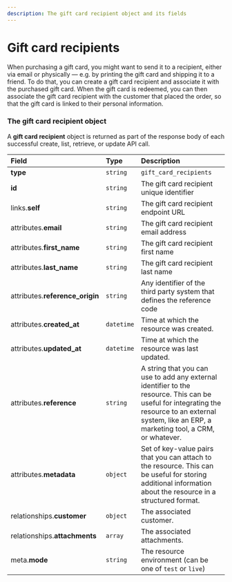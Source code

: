 ```yaml
---
description: The gift card recipient object and its fields
---
```


# Gift card recipients

When purchasing a gift card, you might want to send it to a recipient, either via email or physically — e.g. by printing the gift card and shipping it to a friend. To do that, you can create a gift card recipient and associate it with the purchased gift card. When the gift card is redeemed, you can then associate the gift card recipient with the customer that placed the order, so that the gift card is linked to their personal information.


### The gift card recipient object

A **gift card recipient** object is returned as part of the response body of each successful create, list, retrieve, or update API call.

| Field | Type | Description |
| :--- | :--- | :--- |
| **type** | `string` | `gift_card_recipients` |
| **id** | `string` | The gift card recipient unique identifier |
| links.**self** | `string` | The gift card recipient endpoint URL |
| attributes.**email** | `string` | The gift card recipient email address |
| attributes.**first_name** | `string` | The gift card recipient first name |
| attributes.**last_name** | `string` | The gift card recipient last name |
| attributes.**reference_origin** | `string` | Any identifier of the third party system that defines the reference code |
| attributes.**created_at** | `datetime` | Time at which the resource was created. |
| attributes.**updated_at** | `datetime` | Time at which the resource was last updated. |
| attributes.**reference** | `string` | A string that you can use to add any external identifier to the resource. This can be useful for integrating the resource to an external system, like an ERP, a marketing tool, a CRM, or whatever. |
| attributes.**metadata** | `object` | Set of key-value pairs that you can attach to the resource. This can be useful for storing additional information about the resource in a structured format. |
| relationships.**customer** | `object` | The associated customer. |
| relationships.**attachments** | `array` | The associated attachments. |
| meta.**mode** | `string` | The resource environment \(can be one of `test` or `live`\) |

